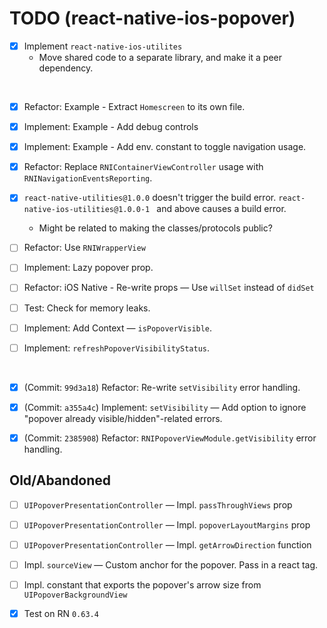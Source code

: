 # TODO (react-native-ios-popover)



- [x] Implement `react-native-ios-utilites`
	* Move shared code to a separate library, and make it a peer dependency.

<br>

- [x] Refactor: Example - Extract `Homescreen` to its own file.
- [x] Implement: Example - Add debug controls
- [x] Implement: Example - Add env. constant to toggle navigation usage.
- [x] Refactor: Replace `RNIContainerViewController` usage with `RNINavigationEventsReporting`.





- [x] `react-native-utilities@1.0.0` doesn't trigger the build error. `react-native-ios-utilities@1.0.0-1 ` and above causes a build error.
	* Might be related to making the classes/protocols public?




- [ ] Refactor: Use `RNIWrapperView`
- [ ] Implement: Lazy popover prop.
- [ ] Refactor: iOS Native - Re-write props — Use `willSet` instead of `didSet`
- [ ] Test: Check for memory leaks.
- [ ] Implement: Add Context — `isPopoverVisible`.
- [ ] Implement: `refreshPopoverVisibilityStatus`.

<br>

- [x] (Commit: `99d3a18`) Refactor: Re-write `setVisibility` error handling.
- [x] (Commit: `a355a4c`) Implement:  `setVisibility` — Add option to ignore "popover already visible/hidden"-related errors.
- [x] (Commit: `2385908`) Refactor: `RNIPopoverViewModule.getVisibility` error handling.







## Old/Abandoned

- [ ] `UIPopoverPresentationController` — Impl. `passThroughViews` prop 
- [ ] `UIPopoverPresentationController` — Impl. `popoverLayoutMargins` prop 
- [ ] `UIPopoverPresentationController` — Impl. `getArrowDirection` function 

- [ ] Impl. `sourceView` — Custom anchor for the popover. Pass in a react tag.
- [ ] Impl. constant that exports the popover's arrow size from `UIPopoverBackgroundView`


- [x] Test on RN `0.63.4`
